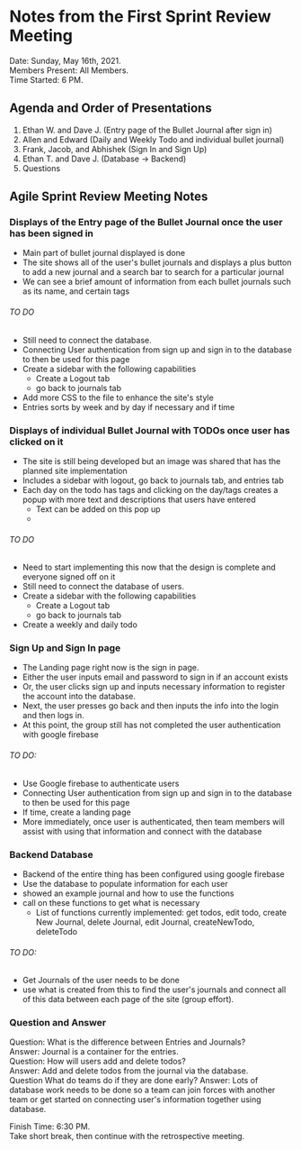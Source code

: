 # Notes from the First Sprint Review Meeting
Date: Sunday, May 16th, 2021.      
Members Present: All Members.      
Time Started: 6 PM.   

## Agenda and Order of Presentations
1. Ethan W. and Dave J. (Entry page of the Bullet Journal after sign in)
2. Allen and Edward  (Daily and Weekly Todo and individual bullet journal)
3. Frank, Jacob, and Abhishek (Sign In and Sign Up)
4. Ethan T. and Dave J. (Database -> Backend)
5. Questions

## Agile Sprint Review Meeting Notes

### Displays of the Entry page of the Bullet Journal once the user has been signed in
- Main part of bullet journal displayed is done
- The site shows all of the user's bullet journals and displays a plus button to add a new journal and a search bar to search for a particular journal
- We can see a brief amount of information from each bullet journals such as its name, and certain tags

###### TO DO
- Still need to connect the database.
- Connecting User authentication from sign up and sign in to the database to then be used for this page
- Create a sidebar with the following capabilities
  - Create a Logout tab 
  - go back to journals tab
- Add more CSS to the file to enhance the site's style
- Entries sorts by week and by day if necessary and if time

### Displays of individual Bullet Journal with TODOs once user has clicked on it
- The site is still being developed but an image was shared that has the planned site implementation
- Includes a sidebar with logout, go back to journals tab, and entries tab
- Each day on the todo has tags and clicking on the day/tags creates a popup with more text and descriptions that users have entered
  - Text can be added on this pop up
  - 
###### TO DO
- Need to start implementing this now that the design is complete and everyone signed off on it
- Still need to connect the database of users.
- Create a sidebar with the following capabilities
  - Create a Logout tab 
  - go back to journals tab
- Create a weekly and daily todo

### Sign Up and Sign In page
- The Landing page right now is the sign in page.
- Either the user inputs email and password to sign in if an account exists
- Or, the user clicks sign up and inputs necessary information to register the account into the database. 
- Next, the user presses go back and then inputs the info into the login and then logs in.
- At this point, the group still has not completed the user authentication with google firebase

###### TO DO:
- Use Google firebase to authenticate users
- Connecting User authentication from sign up and sign in to the database to then be used for this page
- If time, create a landing page
- More immediately, once user is authenticated, then team members will assist with using that information and connect with the database

### Backend Database
- Backend of the entire thing has been configured using google firebase
- Use the database to populate information for each user
- showed an example journal and how to use the functions
- call on these functions to get what is necessary
  - List of functions currently implemented: get todos, edit todo, create New Journal, delete Journal, edit Journal, createNewTodo, deleteTodo 

###### TO DO:
- Get Journals of the user needs to be done
- use what is created from this to find the user's journals and connect all of this data between each page of the site (group effort).

### Question and Answer
Question:
What is the difference between Entries and Journals?      
Answer: Journal is a container for the entries.      
Question: How will users add and delete todos?     
Answer: Add and delete todos from the journal via the database.     
Question What do teams do if they are done early?
Answer: Lots of database work needs to be done so a team can join forces with another team or get started on connecting user's information together using database.  

Finish Time: 6:30 PM.   
Take short break, then continue with the retrospective meeting.     



